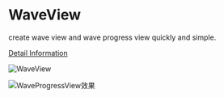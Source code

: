 # WaveView
create wave view and wave progress view quickly and simple.

[Detail Information](http://www.jianshu.com/p/e982c874ce93)

![WaveView](https://github.com/skting/WaveView/blob/master/waveView.gif)

![WaveProgressView效果](https://github.com/skting/WaveView/blob/master/waveProgressView.gif)